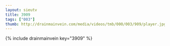 ```yaml
--- 
layout: sieutv
title: 3909
tags: ["003"]
thumb: http://drainmainvein.com/media/videos/tmb/000/003/909/player.jpg
---
```

{% include drainmainvein key="3909" %} 
